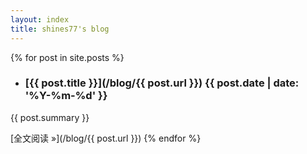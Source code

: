 ```yaml
---
layout: index 
title: shines77's blog
---
```


{% for post in site.posts %}
  - ### [{{ post.title }}](/blog/{{ post.url }}) <time>{{ post.date | date: '%Y-%m-%d' }}</time>

  {{ post.summary }}

  [全文阅读 &raquo;](/blog/{{ post.url }})
{% endfor %}
